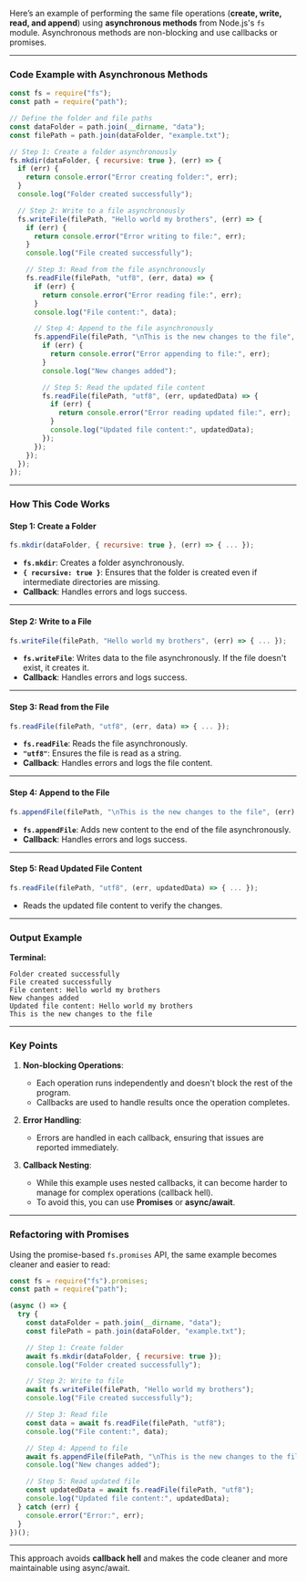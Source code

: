 Here’s an example of performing the same file operations (**create, write, read, and append**) using **asynchronous methods** from Node.js's `fs` module. Asynchronous methods are non-blocking and use callbacks or promises.

---

### **Code Example with Asynchronous Methods**
```javascript
const fs = require("fs");
const path = require("path");

// Define the folder and file paths
const dataFolder = path.join(__dirname, "data");
const filePath = path.join(dataFolder, "example.txt");

// Step 1: Create a folder asynchronously
fs.mkdir(dataFolder, { recursive: true }, (err) => {
  if (err) {
    return console.error("Error creating folder:", err);
  }
  console.log("Folder created successfully");

  // Step 2: Write to a file asynchronously
  fs.writeFile(filePath, "Hello world my brothers", (err) => {
    if (err) {
      return console.error("Error writing to file:", err);
    }
    console.log("File created successfully");

    // Step 3: Read from the file asynchronously
    fs.readFile(filePath, "utf8", (err, data) => {
      if (err) {
        return console.error("Error reading file:", err);
      }
      console.log("File content:", data);

      // Step 4: Append to the file asynchronously
      fs.appendFile(filePath, "\nThis is the new changes to the file", (err) => {
        if (err) {
          return console.error("Error appending to file:", err);
        }
        console.log("New changes added");

        // Step 5: Read the updated file content
        fs.readFile(filePath, "utf8", (err, updatedData) => {
          if (err) {
            return console.error("Error reading updated file:", err);
          }
          console.log("Updated file content:", updatedData);
        });
      });
    });
  });
});
```

---

### **How This Code Works**

#### **Step 1: Create a Folder**
```javascript
fs.mkdir(dataFolder, { recursive: true }, (err) => { ... });
```
- **`fs.mkdir`**: Creates a folder asynchronously.
- **`{ recursive: true }`**: Ensures that the folder is created even if intermediate directories are missing.
- **Callback**: Handles errors and logs success.

---

#### **Step 2: Write to a File**
```javascript
fs.writeFile(filePath, "Hello world my brothers", (err) => { ... });
```
- **`fs.writeFile`**: Writes data to the file asynchronously. If the file doesn't exist, it creates it.
- **Callback**: Handles errors and logs success.

---

#### **Step 3: Read from the File**
```javascript
fs.readFile(filePath, "utf8", (err, data) => { ... });
```
- **`fs.readFile`**: Reads the file asynchronously.
- **`"utf8"`**: Ensures the file is read as a string.
- **Callback**: Handles errors and logs the file content.

---

#### **Step 4: Append to the File**
```javascript
fs.appendFile(filePath, "\nThis is the new changes to the file", (err) => { ... });
```
- **`fs.appendFile`**: Adds new content to the end of the file asynchronously.
- **Callback**: Handles errors and logs success.

---

#### **Step 5: Read Updated File Content**
```javascript
fs.readFile(filePath, "utf8", (err, updatedData) => { ... });
```
- Reads the updated file content to verify the changes.

---

### **Output Example**
**Terminal:**
```
Folder created successfully
File created successfully
File content: Hello world my brothers
New changes added
Updated file content: Hello world my brothers
This is the new changes to the file
```

---

### **Key Points**
1. **Non-blocking Operations**:
    - Each operation runs independently and doesn't block the rest of the program.
    - Callbacks are used to handle results once the operation completes.

2. **Error Handling**:
    - Errors are handled in each callback, ensuring that issues are reported immediately.

3. **Callback Nesting**:
    - While this example uses nested callbacks, it can become harder to manage for complex operations (callback hell).
    - To avoid this, you can use **Promises** or **async/await**.

---

### **Refactoring with Promises**
Using the promise-based `fs.promises` API, the same example becomes cleaner and easier to read:

```javascript
const fs = require("fs").promises;
const path = require("path");

(async () => {
  try {
    const dataFolder = path.join(__dirname, "data");
    const filePath = path.join(dataFolder, "example.txt");

    // Step 1: Create folder
    await fs.mkdir(dataFolder, { recursive: true });
    console.log("Folder created successfully");

    // Step 2: Write to file
    await fs.writeFile(filePath, "Hello world my brothers");
    console.log("File created successfully");

    // Step 3: Read file
    const data = await fs.readFile(filePath, "utf8");
    console.log("File content:", data);

    // Step 4: Append to file
    await fs.appendFile(filePath, "\nThis is the new changes to the file");
    console.log("New changes added");

    // Step 5: Read updated file
    const updatedData = await fs.readFile(filePath, "utf8");
    console.log("Updated file content:", updatedData);
  } catch (err) {
    console.error("Error:", err);
  }
})();
```

---

This approach avoids **callback hell** and makes the code cleaner and more maintainable using async/await.